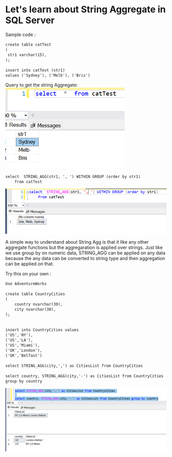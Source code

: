 # Let's learn about String Aggregate in SQL Server

Sample code :
```
create table catTest
(
 str1 varchar(15),
);

insert into catTest (str1)
values ('Sydney'), ('Melb'), ('Bris')
```

Query to get the string Aggregate:
![Data for the String Aggregate table](../Images/StringAggregateData.png)

```
select  STRING_AGG(str1, ', ') WITHIN GROUP (order by str1)
    from catTest
```

![String Aggregate Ouput](../Images/StringAggregate.PNG)

A simple way to understand about String Agg is that it like any other aggregate functions but the aggregaration is applied over strings. Just like we use group by on numeric data, STRING_AGG can be applied on any data because the any data can be converted to string type and then aggregation can be applied on that.

Try this on your own :
```
Use AdventureWorks

create table CountryCities
(
	country nvarchar(30),
	city nvarchar(30),
);


insert into CountryCities values
('US','NY'),
('US','LA'),
('US','Miami'),
('UK','London'),
('UK','Belfast')

select STRING_AGG(city,',') as CitiesList from CountryCities

select country, STRING_AGG(city,'-') as CitiesList from CountryCities group by country
```

![String Aggregate Usecase](../Images/StringAggregateExample2.PNG)
